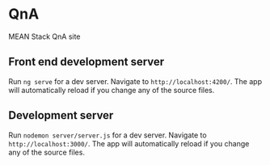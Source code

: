 # QnA

MEAN Stack QnA site

## Front end development server

Run `ng serve` for a dev server. Navigate to `http://localhost:4200/`. The app will automatically reload if you change any of the source files.

## Development server

Run `nodemon server/server.js` for a dev server. Navigate to `http://localhost:3000/`. The app will automatically reload if you change any of the source files.
